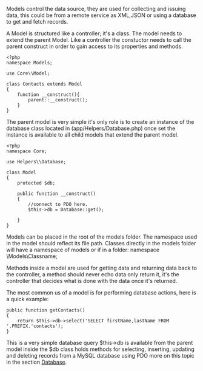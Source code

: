 Models control the data source, they are used for collecting and issuing data, this could be from a remote service as XML,JSON or using a database to get and fetch records.

A Model is structured like a controller; it's a class. The model needs to extend the parent Model. Like a controller the constuctor needs to call the parent construct in order to gain access to its properties and methods.

```
<?php
namespace Models;

use Core\\Model;

class Contacts extends Model
{
    function __construct(){
        parent::__construct();
    }
}
```

The parent model is very simple it's only role is to create an instance of the database class located in (app/Helpers/Database.php) once set the instance is available to all child models that extend the parent model.

```
<?php
namespace Core;

use Helpers\\Database;

class Model
{
    protected $db;

    public function __construct()
    {
        //connect to PDO here.
        $this->db = Database::get();

    }
}
```

Models can be placed in the root of the models folder. The namespace used in the model should reflect its file path. Classes directly in the models folder will have a namespace of models or if in a folder: namespace \\Models\\Classname;

Methods inside a model are used for getting data and returning data back to the controller, a method should never echo data only return it, it's the controller that decides what is done with the data once it's returned.

The most common us of a model is for performing database actions, here is a quick example:

```
public function getContacts()
{
    return $this->db->select('SELECT firstName,lastName FROM '.PREFIX.'contacts');
}
```

This is a very simple database query $this->db is available from the parent model inside the $db class holds methods for selecting, inserting, updating and deleting records from a MySQL database using PDO more on this topic in the section <a href='http://novaframework.com/documentation/v2.2/database'>Database</a>.
